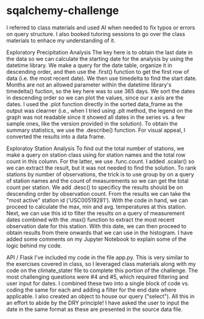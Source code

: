 # sqalchemy-challenge

I referred to class materials and used AI when needed to fix typos or errors on query structure. I also booked tutoring sessions to go over the class materials to enhace my
understanding of it.

Exploratory Precipitation Analysis
The key here is to obtain the last date in the data so we can calculate the starting date for the analysis by using the datetime library.
We make a query for the date table, organize it in descending order, and then use the .first() function to get the first row of data (i.e. the most recent date).
We then use timedelta to find the start date. Months are not an allowed parameter within the datetime library's timedelta() fuction, so the key here was to use 365 days.
We sort the dates in descending order so we can plot the values, since our x axis are the dates.
I used the .plot function directly in the sorted data_frame as the output was clearner (i.e., when I tried using .plt method, the legend on the graph was not readable since it
showed all dates in the series vs. a few sample ones, like the version provided in the solution).
To obtain the summary statistics, we use the .describe() function. For visual appeal, I converted the results into a data frame.

Exploratoy Station Analysis
To find out the total number of stations, we make a query on station class using for station names and the total row count in this column.
For the latter, we use .func.count. I added .scalar() so we can extract the result, but it was not needed to find the solution.
To rank stations by number of observations, the trick is to use group by on a query of station names and the count of measurements so we can get the total count per station. We add .desc() to specificy the results should be on descending order by observation count. From the results we can take the "most active" station id ('USC00519281').
With the code in hand, we can proceed to calculate the max, min and avg. temperatures at this station.
Next, we can use this id to filter the results on a query of measurement dates combined with the .max() function to extract the most recent observation date for this station.
With this date, we can then proceed to obtain results from there onwards that we can use in the histogram. I have added some comments on my Jupyter Notebook to explain some of the logic behind my code.

API / Flask
I've included my code in the file app.py. 
This is very similar to the exercises covered in class, so I leveraged class materials along with my code on the climate_stater file to complete this portion of the challenge.
The most challenging questions were #4 and #5, which required filtering and user input for dates. I combined these two into a single block of code vs. coding the same for each and adding a filter for the end date where applicable. I also created an object to house our query ("select"). All this in an effort to abide by the DRY principle!
I have asked the user to input the date in the same format as these are presented in the source data file.